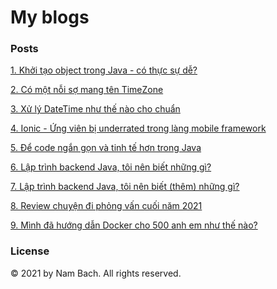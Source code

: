 # My blogs

### Posts

[1. Khởi tạo object trong Java - có thực sự dễ?](https://github.com/nambach/viblo/blob/master/posts/01/Kh%E1%BB%9Fi%20t%E1%BA%A1o%20object%20trong%20Java%20c%C3%B3%20th%E1%BB%B1c%20s%E1%BB%B1%20d%E1%BB%85.md)

[2. Có một nỗi sợ mang tên TimeZone](https://github.com/nambach/viblo/blob/master/posts/02/C%C3%B3%20m%E1%BB%99t%20n%E1%BB%97i%20s%E1%BB%A3%20mang%20t%C3%AAn%20TimeZone.md)

[3. Xử lý DateTime như thế nào cho chuẩn](https://github.com/nambach/viblo/blob/master/posts/03/L%C6%B0u%20ng%C3%A0y%20gi%E1%BB%9D%20nh%C6%B0%20th%E1%BA%BF%20n%C3%A0o%20cho%20chu%E1%BA%A9n.md)

[4. Ionic - Ứng viên bị underrated trong làng mobile framework](https://github.com/nambach/viblo/blob/master/posts/04/Ionic%20-%20%E1%BB%A8ng%20vi%C3%AAn%20b%E1%BB%8B%20underrated%20trong%20l%C3%A0ng%20mobile%20framework.md)

[5. Để code ngắn gọn và tinh tế hơn trong Java](https://github.com/nambach/viblo/blob/master/posts/05/%C4%90%E1%BB%83%20code%20ng%E1%BA%AFn%20g%E1%BB%8Dn%20v%C3%A0%20tinh%20t%E1%BA%BF%20h%C6%A1n%20trong%20Java.md)

[6. Lập trình backend Java, tôi nên biết những gì?](https://github.com/nambach/viblo/blob/master/posts/06/T%E1%BB%95ng%20h%E1%BB%A3p%20c%C3%A1c%20ch%E1%BB%A7%20%C4%91%E1%BB%81%20Java%20Spring.md)

[7. Lập trình backend Java, tôi nên biết (thêm) những gì?](https://github.com/nambach/viblo/blob/master/posts/07/L%C3%A0m%20backend%20v%E1%BB%9Bi%20Java%2C%20t%C3%B4i%20n%C3%AAn%20bi%E1%BA%BFt%20(th%C3%AAm)%20nh%E1%BB%AFng%20g%C3%AC.md)

[8. Review chuyện đi phỏng vấn cuối năm 2021](https://github.com/nambach/viblo/blob/master/posts/08/Review%20chuy%E1%BB%87n%20%C4%91i%20ph%E1%BB%8Fng%20v%E1%BA%A5n%20cu%E1%BB%91i%20n%C4%83m%202021.md)

[9. Mình đã hướng dẫn Docker cho 500 anh em như thế nào?](https://github.com/nambach/viblo/blob/master/posts/09/M%C3%ACnh%20%C4%91%C3%A3%20h%C6%B0%E1%BB%9Bng%20d%E1%BA%ABn%20Docker%20cho%20500%20anh%20em%20nh%C6%B0%20th%E1%BA%BF%20n%C3%A0o.md)

### License

© 2021 by Nam Bach.  All rights reserved.
